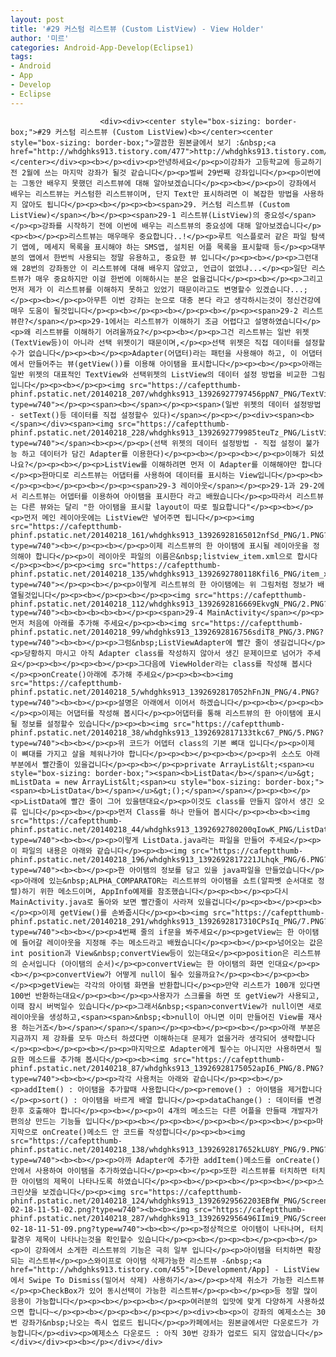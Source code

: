 ```yaml
---
layout: post
title: '#29 커스텀 리스트뷰 (Custom ListView) - View Holder'
author: '미르'
categories: Android-App-Develop(Eclipse1)
tags:
- Android
- App
- Develop
- Eclipse
---
```



<script> location.href='https://cafe.naver.com/develoid/380268' ; </script>


















						<div><div><center style="box-sizing: border-box;">#29 커스텀 리스트뷰 (Custom ListView)<b></center><center style="box-sizing: border-box;">깔끔한 원본글에서 보기 :&nbsp;<a href="http://whdghks913.tistory.com/477">http://whdghks913.tistory.com/477</a></center></div><p><b></p><div><p>안녕하세요</p><p>이강좌가 고등학교에 등교하기전 2월에 쓰는 마지막 강좌가 될것 같습니다</p><p>벌써 29번째 강좌입니다</p><p>이번에는 그동안 배우지 못했던 리스트뷰에 대해 알아보겠습니다</p><p><b></p><p>이 강좌에서 배우는 리스트뷰는 커스텀한 리스트뷰이며, 단지 Text만 표시하려면 이 복잡한 방법을 사용하지 않아도 됩니다</p><p><b></p><p><b><span>29. 커스텀 리스트뷰 (Custom ListView)</span></b></p><p><span>29-1 리스트뷰(ListView)의 중요성</span></p><p>강좌를 시작하기 전에 이번에 배우는 리스트뷰의 중요성에 대해 알아보겠습니다</p><p><b></p><p>리스트뷰는 매우매우 중요합니다..!</p><p>루트 익스플로러 같은 파일 탐색기 앱에, 메세지 목록을 표시해야 하는 SMS앱, 설치된 어플 목록을 표시할때 등</p><p>대부분의 앱에서 한번씩 사용되는 정말 유용하고, 중요한 뷰 입니다</p><p><b></p><p>그런대 왜 28번의 강좌동안 이 리스트뷰에 대해 배우지 않았고, 언급이 없었냐...</p><p>일단 리스트뷰가 매우 중요하지만 이걸 한번에 이해하시는 분은 없을겁니다</p><p><b></p><p>그리고 먼저 제가 이 리스트뷰를 이해하지 못하고 있었기 때문이라고도 변명할수 있겠습니다...;</p><p><b></p><p>아무튼 이번 강좌는 눈으로 대충 본다 라고 생각하시는것이 정신건강에 매우 도움이 될것입니다</p><p><b></p><p><b></p><p><b></p><p><span>29-2 리스트뷰란?</span></p><p>29-1에서는 리스트뷰가 이해하기 조금 어렵다고 설명하였습니다</p><p>왜 리스트뷰를 이해하기 어려울까요?</p><p><b></p><p>그건 리스트뷰는 일반 위젯(TextView등)이 아니라 선택 위젯이기 때문이며,</p><p>선택 위젯은 직접 데이터를 설정할수가 없습니다</p><p><b></p><p>Adapter(어댑터)라는 패턴을 사용해야 하고, 이 어댑터에서 만들어주는 뷰(getView())를 이용해 아이탬을 표시합니다</p><p><b></p><p>아래는 일반 위젯의 대표적인 TextView와 선택위젯의 ListView의 데이터 설정 방법을 비교한 그림입니다</p><p><b></p><p><img src="https://cafeptthumb-phinf.pstatic.net/20140218_207/whdghks913_13926927797456ppN7_PNG/TextView.PNG?type=w740"></p><p><span><b></span></p><p><span>(일반 위젯의 데이터 설정방법 - setText()등 데이터를 직접 설정할수 있다)</span></p><p></p><div><span><b></span></div><span><img src="https://cafeptthumb-phinf.pstatic.net/20140218_228/whdghks913_1392692779985teuTz_PNG/ListView_Adapter.PNG?type=w740"></span><b><p></p><p>(선택 위젯의 데이터 설정방법 - 직접 설정이 불가능 하고 데이터가 담긴 Adapter를 이용한다)</p><p><b></p><p><b></p><p>이해가 되셨나요?</p><p><b></p><p>ListView를 이해하려면 먼저 이 Adapter를 이해해야만 합니다</p><p>한마디로 리스트뷰는 어댑터를 사용하여 데이터를 표시하는 View입니다</p><p><b></p><p><b></p><p><b></p><p><span>29-3 레이아웃</span></p><p>29-1과 29-2에서 리스트뷰는 어뎁터를 이용하여 아이탬을 표시한다 라고 배웠습니다</p><p>따라서 리스트뷰는 다른 뷰와는 달리 "한 아이탬을 표시할 layout이 따로 필요합니다"</p><p><b></p><p>먼저 메인 레이아웃에는 ListView만 넣어주면 됩니다</p><p><img src="https://cafeptthumb-phinf.pstatic.net/20140218_161/whdghks913_13926928165012nfSd_PNG/1.PNG?type=w740"><b></p><p><b></p><p>이제 리스트뷰의 한 아이탬에 표시될 레이아웃을 정의해야 합니다</p><p>이 레이아웃 파일의 이름은&nbsp;listview_item.xml으로 합시다</p><p><b></p><p><img src="https://cafeptthumb-phinf.pstatic.net/20140218_135/whdghks913_1392692780118Kfil6_PNG/item_xml.PNG?type=w740"></p><p><b></p><p>이렇게 리스트뷰의 한 아이탬에는 위 그림처럼 정보가 배열될것입니다</p><p><b></p><p><b></p><p><img src="https://cafeptthumb-phinf.pstatic.net/20140218_112/whdghks913_1392692816669EkvgN_PNG/2.PNG?type=w740"><b><b><b><b><b></p><p><span>29-4 MainActivity</span></p><p>먼저 처음에 아래를 추가해 주세요</p><p><b><img src="https://cafeptthumb-phinf.pstatic.net/20140218_99/whdghks913_1392692816756sdiT8_PNG/3.PNG?type=w740"><b><b></p><p>그럼&nbsp;ListViewAdapter에 빨간 줄이 생길겁니다</p><p>당황하지 마시고 아직 Adapter class를 작성하지 않아서 생긴 문제이므로 넘어가 주세요</p><p><b></p><p><b></p><p>그다음에 ViewHolder라는 class를 작성해 봅시다</p><p>onCreate()아래에 추가해 주세요</p><p><b><b><img src="https://cafeptthumb-phinf.pstatic.net/20140218_5/whdghks913_1392692817052hFnJN_PNG/4.PNG?type=w740"><b><b></p><p>설명은 아래에서 이어서 하겠습니다</p><p><b></p><p><b></p><p>이제는 어댑터를 작성해 봅시다</p><p>어댑터를 통해 리스트뷰의 한 아이탬에 표시될 정보를 설정할수 있습니다</p><p><b><img src="https://cafeptthumb-phinf.pstatic.net/20140218_38/whdghks913_1392692817133tkc67_PNG/5.PNG?type=w740"><b><b></p><p>위 코드가 어뎁터 class의 기본 뼈대 입니다</p><p>이제 이 뼈대를 가지고 살을 체워나가야 합니다</p><p><b></p><p><b></p><p>위 소스도 아래 부분에서 빨간줄이 있을겁니다</p><p><b></p><p>private ArrayList&lt;<span><u style="box-sizing: border-box;"><span><b>ListData</b></span></u>&gt; mListData = new ArrayList&lt;<span><u style="box-sizing: border-box;"><span><b>ListData</b></span></u>&gt;();</span></span></p><p><b></p><p>ListData에 빨간 줄이 그어 있을탠대요</p><p>이것도 class를 만들지 않아서 생긴 오류 입니다</p><p><b></p><p>먼저 Class를 하나 만들어 봅시다</p><p><b><b><img src="https://cafeptthumb-phinf.pstatic.net/20140218_44/whdghks913_1392692780200qIowK_PNG/ListData.java.png?type=w740"><b><b></p><p>이렇게 ListData.java라는 파일을 만들어 주세요</p><p>이 파일의 내용은 아래와 같습니다</p><p><b><img src="https://cafeptthumb-phinf.pstatic.net/20140218_196/whdghks913_1392692817221JLhqk_PNG/6.PNG?type=w740"><b><b></p><p>한 아이탬의 정보를 담고 있을 java파일을 만들었습니다</p><p>아래에 있는&nbsp;ALPHA_COMPARATOR는 리스트뷰의 아이탬을 쇼트(알파벳 순서대로 정렬)하기 위한 메소드이며, AppInfo예제를 참조했습니다</p><p><b></p><p>다시 MainActivity.java로 돌아와 보면 빨간줄이 사라져 있을겁니다</p><p><b></p><p><b></p><p>이제 getView()를 손봐줍시다</p><p><b><img src="https://cafeptthumb-phinf.pstatic.net/20140218_291/whdghks913_1392692817310CPsIq_PNG/7.PNG?type=w740"><b><b></p><p>4번째 줄의 if문을 봐주세요</p><p>getView는 한 아이탬에 들어갈 레이아웃을 지정해 주는 메소드라고 배웠습니다</p><p><b></p><p>넘어오는 값은 int position과 View&nbsp;convertView등이 있는대요</p><p>position은 리스트뷰의 순서입니다 (아이탬의 순서)</p><p>convertView는 한 아이탬의 화면 인대요</p><p><b></p><p>convertView가 어떻게 null이 될수 있을까요?</p><p><b></p><p><b></p><p>getView는 각각의 아이탬 화면을 반환합니다</p><p>만약 리스트가 100개 있다면 100번 반환하는대요</p><p><b></p><p>사용자가 스크롤을 하면 또 getView가 사용되고, 이때 잠시 버벅일수 있습니다</p><p>그래서&nbsp;<span>convertView가 null이면 새로 레이아웃을 생성하고,<span><span>&nbsp;<b>null이 아니면 이미 만들어진 View를 재사용 하는거죠</b></span></span></span></p><p><b></p><p><b></p><p>아래 부분은 지금까지 제 강좌를 모두 마스터 하셨다면 이해하는대 문제가 없을거라 생각되어 생략합니다</p><p><b></p><p><b></p><p>마지막으로 Adapter에게 필수는 아니지만 사용하면서 필요한 메소드를 추가해 봅시다</p><p><b><img src="https://cafeptthumb-phinf.pstatic.net/20140218_87/whdghks913_13926928175052apI6_PNG/8.PNG?type=w740"><b><b></p><p>각각 사용처는 아래와 같습니다</p><p><b></p><p>addItem() : 아이탬을 추가할때 사용합니다</p><p>remove() : 아이탬을 제거합니다</p><p>sort() : 아이탬을 바르게 배열 합니다</p><p>dataChange() : 데이터를 변경한후 호출해야 합니다</p><p><b></p><p>이 4개의 메소드는 다른 어플을 만들때 개발자가 편의상 만드는 기능들 입니다</p><p><b></p><p><b></p><p><b></p><p><b></p><p>마지막으로 onCreate()메소드 안 코드를 작성합니다</p><p><b><img src="https://cafeptthumb-phinf.pstatic.net/20140218_138/whdghks913_1392692817652kLU8Y_PNG/9.PNG?type=w740"><b><b></p><p>아까 Adapter에 추가한 addItem()메소드를 onCreate()안에서 사용하여 아이탬을 추가하였습니다</p><p><b></p><p>또한 리스트뷰를 터치하면 터치한 아이탬의 제목이 나타나도록 하였습니다</p><p><b></p><p><b></p><p><b></p><p>스크린샷을 보겠습니다</p><p><img src="https://cafeptthumb-phinf.pstatic.net/20140218_124/whdghks913_13926929562203EBfW_PNG/Screenshot_2014-02-18-11-51-02.png?type=w740"><b><b><img src="https://cafeptthumb-phinf.pstatic.net/20140218_287/whdghks913_1392692956496IImi9_PNG/Screenshot_2014-02-18-11-51-09.png?type=w740"><b><b></p><p>정상적으로 아이탬이 나타나며, 터치할경우 제목이 나타나는것을 확인할수 있습니다</p><p><b></p><p><b></p><p><b></p><p>이 강좌에서 소게한 리스트뷰의 기능은 극히 일부 입니다</p><p>아이탬을 터치하면 확장되는 리스트뷰</p><p>스와이프로 아이탬 삭제가능한 리스트뷰 -&nbsp;<a href="http://whdghks913.tistory.com/455">[Development/App] - ListView에서 Swipe To Dismiss(밀어서 삭제) 사용하기</a></p><p>삭제 취소가 가능한 리스트뷰</p><p>CheckBox가 있어 동시선택이 가능한 리스트뷰</p><p><b></p><p>등 정말 많이 응용이 가능합니다</p><p><b></p><p><b></p><p>여러분의 입맛에 맞게 다양하게 사용하셨으면 합니다~</p><p><b></p><p><b></p><p></p><div><b><p>이 강좌의 예제소스는 30번 강좌가&nbsp;나오는 즉시 업로드 됩니다</p><p>카페에서는 원본글에서만 다운로드가 가능합니다</p><div><p>예제소스 다운로드 : 아직 30번 강좌가 업로드 되지 않았습니다</p></div></div><p><b></p></div></div>
